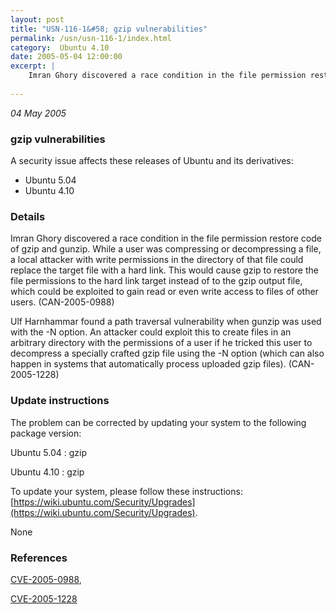```yaml
---
layout: post
title: "USN-116-1&#58; gzip vulnerabilities"
permalink: /usn/usn-116-1/index.html
category:  Ubuntu 4.10
date: 2005-05-04 12:00:00
excerpt: |
    Imran Ghory discovered a race condition in the file permission restore code of gzip and gunzip. While a user was compressing or decompressing a file, a local attacker with write permissions in the directory of that file could replace the target file with a hard link.  This would cause gzip to restore the file permissions to the hard link target instead of to the gzip output file, which could be exploited to gain read or even write access to files of other users.  (CAN-2005-0988)
    
--- 
```

 
 

*04 May 2005*

### gzip vulnerabilities

A security issue affects these releases of Ubuntu and its derivatives:

* Ubuntu 5.04
* Ubuntu 4.10

### Details

Imran Ghory discovered a race condition in the file permission restore code of gzip and gunzip. While a user was compressing or decompressing a file, a local attacker with write permissions in the directory of that file could replace the target file with a hard link. This would cause gzip to restore the file permissions to the hard link target instead of to the gzip output file, which could be exploited to gain read or even write access to files of other users. (CAN-2005-0988)

Ulf Harnhammar found a path traversal vulnerability when gunzip was used with the -N option. An attacker could exploit this to create files in an arbitrary directory with the permissions of a user if he tricked this user to decompress a specially crafted gzip file using the -N option (which can also happen in systems that automatically process uploaded gzip files). (CAN-2005-1228)

### Update instructions

The problem can be corrected by updating your system to the following package version:

Ubuntu 5.04
 : gzip 

Ubuntu 4.10
 : gzip 

To update your system, please follow these instructions: [https://wiki.ubuntu.com/Security/Upgrades](https://wiki.ubuntu.com/Security/Upgrades).

None

### References

 
 [CVE-2005-0988](http://people.ubuntu.com/~ubuntu-security/cve/CVE-2005-0988), 

 [CVE-2005-1228](http://people.ubuntu.com/~ubuntu-security/cve/CVE-2005-1228)
 

